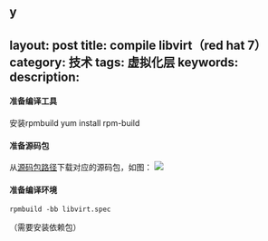 y
---
layout: post
title: compile libvirt（red hat 7）
category: 技术
tags: 虚拟化层
keywords: 
description: 
---
#### 准备编译工具 ####

安装rpmbuild
    yum install rpm-build

#### 准备源码包 ####

从[源码包路径](http://vault.centos.org/centos/7/updates/Source/SPackages/)下载对应的源码包，如图：
![](http://i.imgur.com/Tj0azhQ.png)  

#### 准备编译环境 ####

    rpmbuild -bb libvirt.spec
（需要安装依赖包）












